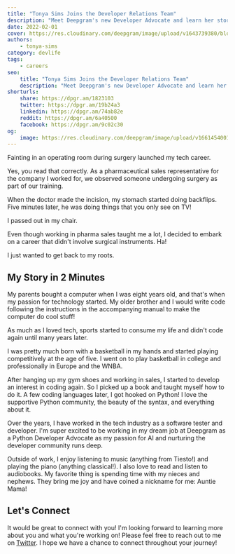 ```yaml
---
title: "Tonya Sims Joins the Developer Relations Team"
description: "Meet Deepgram's new Developer Advocate and learn her story of getting into tech."
date: 2022-02-01
cover: https://res.cloudinary.com/deepgram/image/upload/v1643739380/blog/2022/02/tonya-sims-joins-deepgram/tonya-city.jpg
authors:
    - tonya-sims
category: devlife
tags:
    - careers
seo:
    title: "Tonya Sims Joins the Developer Relations Team"
    description: "Meet Deepgram's new Developer Advocate and learn her story of getting into tech."
shorturls:
    share: https://dpgr.am/1823103
    twitter: https://dpgr.am/19b24a3
    linkedin: https://dpgr.am/74ab82e
    reddit: https://dpgr.am/6a40500
    facebook: https://dpgr.am/9c02c30
og:
    image: https://res.cloudinary.com/deepgram/image/upload/v1661454001/blog/tonya-sims-joins-deepgram/ograph.png
---
```


Fainting in an operating room during surgery launched my tech career.

Yes, you read that correctly. As a pharmaceutical sales representative for the company I worked for, we observed someone undergoing surgery as part of our training.

When the doctor made the incision, my stomach started doing backflips. Five minutes later, he was doing things that you only see on TV!

I passed out in my chair.

Even though working in pharma sales taught me a lot, I decided to embark on a career that didn't involve surgical instruments. Ha!

I just wanted to get back to my roots.

## My Story in 2 Minutes

My parents bought a computer when I was eight years old, and that's when my passion for technology started. My older brother and I would write code following the instructions in the accompanying manual to make the computer do cool stuff!

As much as I loved tech, sports started to consume my life and didn't code again until many years later.

I was pretty much born with a basketball in my hands and started playing competitively at the age of five. I went on to play basketball in college and professionally in Europe and the WNBA.

After hanging up my gym shoes and working in sales, I started to develop an interest in coding again. So I picked up a book and taught myself how to do it. A few coding languages later, I got hooked on Python! I love the supportive Python community, the beauty of the syntax, and everything about it.

Over the years, I have worked in the tech industry as a software tester and developer. I'm super excited to be working in my dream job at Deepgram as a Python Developer Advocate as my passion for AI and nurturing the developer community runs deep.

Outside of work, I enjoy listening to music (anything from Tiesto!) and playing the piano (anything classical!). I also love to read and listen to audiobooks. My favorite thing is spending time with my nieces and nephews. They bring me joy and have coined a nickname for me: Auntie Mama!

## Let's Connect

It would be great to connect with you! I'm looking forward to learning more about you and what you're working on! Please feel free to reach out to me on [Twitter](https://twitter.com/tonyasims). I hope we have a chance to connect throughout your journey!

        